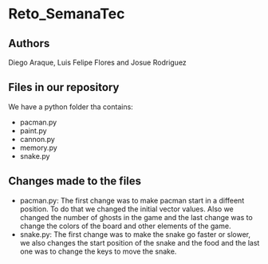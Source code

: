 # Reto_SemanaTec


## Authors
Diego Araque, Luis Felipe Flores and Josue Rodriguez

## Files in our repository
We have a python folder tha contains:
- pacman.py
- paint.py
- cannon.py
- memory.py
- snake.py

## Changes made to the files
- pacman.py: The first change was to make pacman start in a diffeent position. To do that we changed the initial vector values. Also we changed the number of ghosts in the game and the last change was to change the colors of the board and other elements of the game.
- snake.py: The first change was to make the snake go faster or slower, we also changes the start position of the snake and the food and the last one was to change the keys to move the snake.


